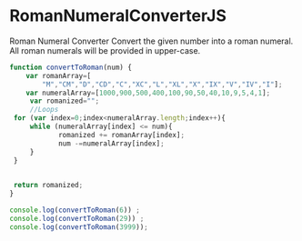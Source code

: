 # RomanNumeralConverterJS
Roman Numeral Converter  Convert the given number into a roman numeral.  All roman numerals will be provided in upper-case.
```javascript
function convertToRoman(num) {
    var romanArray=[
        "M","CM","D","CD","C","XC","L","XL","X","IX","V","IV","I"];
    var numeralArray=[1000,900,500,400,100,90,50,40,10,9,5,4,1];
     var romanized="";
     //Loops
 for (var index=0;index<numeralArray.length;index++){
     while (numeralArray[index] <= num){
            romanized += romanArray[index];
            num -=numeralArray[index];
     }
 }
   

 return romanized;
}

console.log(convertToRoman(6)) ;
console.log(convertToRoman(29)) ;
console.log(convertToRoman(3999));
```
